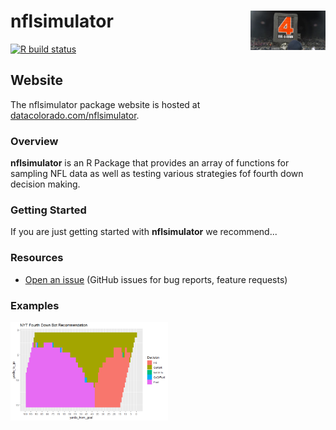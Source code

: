 # nflsimulator <img src="man/figures/4thdownlogo.jpg" align="right" width = "120" />

<!-- badges: start -->
  [![R build status](https://github.com/rtelmore/nflsimulator/workflows/R-CMD-check/badge.svg)](https://github.com/rtelmore/nflsimulator/actions)
  <!-- badges: end -->

## Website  
The nflsimulator package website is hosted at [datacolorado.com/nflsimulator](http://datacolorado.com/nflsimulator).

### Overview
**nflsimulator** is an R Package that provides an array of functions for sampling NFL data as well as testing various strategies fof fourth down decision making. 


### Getting Started

If you are just getting started with **nflsimulator** we recommend...

### Resources

* [Open an issue](https://github.com/rtelmore/nflsimulator/issues) (GitHub issues for bug reports, feature requests)

### Examples 

<img src="man/figures/NYT_Bot.png" width = 50% />

